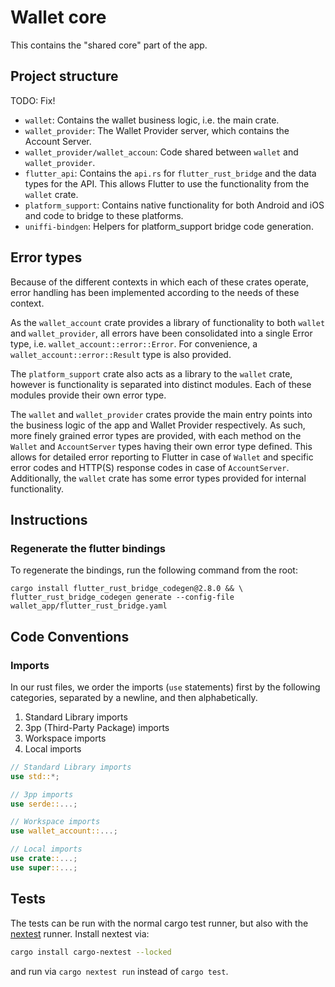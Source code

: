 # Wallet core

This contains the "shared core" part of the app.

## Project structure

TODO: Fix!

- `wallet`: Contains the wallet business logic, i.e. the main crate.
- `wallet_provider`: The Wallet Provider server, which contains the Account Server.
- `wallet_provider/wallet_accoun`: Code shared between `wallet` and `wallet_provider`.
- `flutter_api`: Contains the `api.rs` for `flutter_rust_bridge` and the data types for the API. This allows Flutter to use the functionality from the `wallet` crate.
- `platform_support`: Contains native functionality for both Android and iOS and code to bridge to these platforms.
- `uniffi-bindgen`: Helpers for platform_support bridge code generation.

## Error types

Because of the different contexts in which each of these crates operate, error handling has been implemented according to the needs of these context.

As the `wallet_account` crate provides a library of functionality to both `wallet` and `wallet_provider`, all errors have been consolidated into a single Error type, i.e. `wallet_account::error::Error`.
For convenience, a `wallet_account::error::Result` type is also provided.

The `platform_support` crate also acts as a library to the `wallet` crate, however is functionality is separated into distinct modules.
Each of these modules provide their own error type.

The `wallet` and `wallet_provider` crates provide the main entry points into the business logic of the app and Wallet Provider respectively.
As such, more finely grained error types are provided, with each method on the `Wallet` and `AccountServer` types having their own error type defined.
This allows for detailed error reporting to Flutter in case of `Wallet` and specific error codes and HTTP(S) response codes in case of `AccountServer`.
Additionally, the `wallet` crate has some error types provided for internal functionality.

## Instructions

### Regenerate the flutter bindings

To regenerate the bindings, run the following command from the root:

```
cargo install flutter_rust_bridge_codegen@2.8.0 && \
flutter_rust_bridge_codegen generate --config-file wallet_app/flutter_rust_bridge.yaml
```

## Code Conventions

### Imports

In our rust files, we order the imports (`use` statements) first by the following categories, separated by a newline, and then alphabetically.

1. Standard Library imports
2. 3pp (Third-Party Package) imports
3. Workspace imports
4. Local imports

```rs
// Standard Library imports
use std::*;

// 3pp imports
use serde::...;

// Workspace imports
use wallet_account::...;

// Local imports
use crate::...;
use super::...;
```

## Tests

The tests can be run with the normal cargo test runner,
but also with the [nextest](https://nexte.st) runner.
Install nextest via:

```sh
cargo install cargo-nextest --locked
```

and run via `cargo nextest run` instead of `cargo test`.
